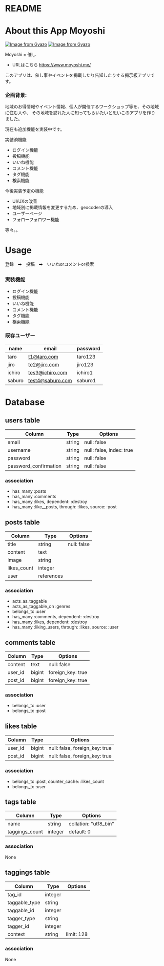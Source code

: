 # README

# About this App Moyoshi

[![Image from Gyazo](https://i.gyazo.com/31ac599b9e0235f9bc8428fbd45626f6.jpg)](https://gyazo.com/31ac599b9e0235f9bc8428fbd45626f6)
[![Image from Gyazo](https://i.gyazo.com/ff78f180e87316fe6542c5f0a5432b7d.jpg)](https://gyazo.com/ff78f180e87316fe6542c5f0a5432b7d)


Moyoshi = 催し

- URLはこちら https://www.moyoshi.me/


このアプリは、催し事やイベントを掲載したり告知したりする掲示板アプリです。


### 企画背景: 
地域のお得情報やイベント情報、個人が開催するワークショップ等を、その地域に住む人や、
その地域を訪れた人に知ってもらいたいと思いこのアプリを作りました。


現在も追加機能を実装中です。

実装済機能
- ログイン機能
- 投稿機能 
- いいね機能
- コメント機能
- タグ機能
- 検索機能

今後実装予定の機能
- UI/UXの改善
- 地域別に掲載情報を変更するため、geocoderの導入
- ユーザーページ
- フォローフォロワー機能

等々。。

# Usage
 

登録　➡️　投稿　➡️　いいねorコメントor検索

### 実装機能 
- ログイン機能
- 投稿機能 
- いいね機能
- コメント機能
- タグ機能
- 検索機能


### 既存ユーザー

|name|email|password|
|------|----|-------|
|taro|t1@taro.com|taro123|
|jiro|te2@jiro.com|jiro123|
|ichiro|tes3@ichiro.com|ichiro1|
|saburo|test4@saburo.com|saburo1|











# Database

## users table 
|Column|Type|Options|
|------|----|-------|
|email|string|null: false|
|username|string|null: false, index: true|
|password|string|null: false|
|password_confirmation|string|null: false|

### association
- has_many :posts
- has_many :comments
- has_many :likes, dependent: :destroy
- has_many :like__posts, through: :likes, source: :post

## posts table
|Column|Type|Options|
|------|----|-------|
|title|string|null: false|
|content|text|
|image|string|
|likes_count|integer||
|user|references||

### association
- acts_as_taggable
- acts_as_taggable_on :genres
- belongs_to :user
- has_many :comments, dependent: :destroy
- has_many :likes, dependent: :destroy
- has_many :liking_users, through: :likes, source: :user

## comments table 
|Column|Type|Options|
|------|----|-------|
|content|text|null: false|
|user_id|bigint|foreign_key: true|
|post_id|bigint|foreign_key: true|

### association
- belongs_to :user
- belongs_to :post


## likes table 
|Column|Type|Options|
|------|----|-------|
|user_id|bigint|null: false, foreign_key: true|
|post_id|bigint|null: false, foreign_key: true|

### association
- belongs_to :post, counter_cache: :likes_count
- belongs_to :user

## tags table
|Column|Type|Options|
|------|----|-------|
|name|string|collation: "utf8_bin"|
|taggings_count|integer|default: 0|

### association
None

## taggings table
|Column|Type|Options|
|------|----|-------|
|tag_id|integer||
|taggable_type|string||
|taggable_id|integer||
|tagger_type|string||
|tagger_id|integer||
|context|string|limit: 128|

### association
None

